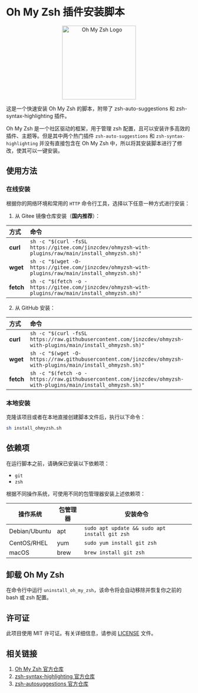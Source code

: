 # Oh My Zsh 插件安装脚本

<div align="center">
    <img src="https://ohmyz.sh/img/OMZLogo_BnW.png" alt="Oh My Zsh Logo" width="200" />
</div>

这是一个快速安装 Oh My Zsh 的脚本，附带了 zsh-auto-suggestions 和 zsh-syntax-highlighting 插件。

Oh My Zsh 是一个社区驱动的框架，用于管理 zsh 配置，且可以安装许多高效的插件、主题等。但是其中两个热门插件 `zsh-auto-suggestions` 和 `zsh-syntax-highlighting` 并没有直接包含在 Oh My Zsh 中，所以将其安装脚本进行了修改，使其可以一键安装。

## 使用方法

### 在线安装

根据你的网络环境和常用的 `HTTP` 命令行工具，选择以下任意一种方式进行安装：

1. 从 Gitee 镜像仓库安装（**国内推荐**）：

| 方式      | 命令                                                                                                |
| :-------- | :-------------------------------------------------------------------------------------------------- |
| **curl**  | `sh -c "$(curl -fsSL https://gitee.com/jinzcdev/ohmyzsh-with-plugins/raw/main/install_ohmyzsh.sh)"` |
| **wget**  | `sh -c "$(wget -O- https://gitee.com/jinzcdev/ohmyzsh-with-plugins/raw/main/install_ohmyzsh.sh)"`   |
| **fetch** | `sh -c "$(fetch -o - https://gitee.com/jinzcdev/ohmyzsh-with-plugins/raw/main/install_ohmyzsh.sh)"` |

2. 从 GitHub 安装：

| 方式      | 命令                                                                                                            |
| :-------- | :-------------------------------------------------------------------------------------------------------------- |
| **curl**  | `sh -c "$(curl -fsSL https://raw.githubusercontent.com/jinzcdev/ohmyzsh-with-plugins/main/install_ohmyzsh.sh)"` |
| **wget**  | `sh -c "$(wget -O- https://raw.githubusercontent.com/jinzcdev/ohmyzsh-with-plugins/main/install_ohmyzsh.sh)"`   |
| **fetch** | `sh -c "$(fetch -o - https://raw.githubusercontent.com/jinzcdev/ohmyzsh-with-plugins/main/install_ohmyzsh.sh)"` |

### 本地安装

克隆该项目或者在本地直接创建脚本文件后，执行以下命令：

```sh
sh install_ohmyzsh.sh
```

## 依赖项

在运行脚本之前，请确保已安装以下依赖项：

-   `git`
-   `zsh`

根据不同操作系统，可使用不同的包管理器安装上述依赖项：

| 操作系统      | 包管理器 | 安装命令                                      |
| ------------- | -------- | --------------------------------------------- |
| Debian/Ubuntu | apt      | `sudo apt update && sudo apt install git zsh` |
| CentOS/RHEL   | yum      | `sudo yum install git zsh`                    |
| macOS         | brew     | `brew install git zsh`                        |

## 卸载 Oh My Zsh

在命令行中运行 `uninstall_oh_my_zsh`，该命令将会自动移除并恢复你之前的 bash 或 zsh 配置。

## 许可证

此项目使用 MIT 许可证。有关详细信息，请参阅 [LICENSE](./LICENSE) 文件。

## 相关链接

1. [Oh My Zsh 官方仓库](https://github.com/ohmyzsh/ohmyzsh)
2. [zsh-syntax-highlighting 官方仓库](https://github.com/zsh-users/zsh-syntax-highlighting)
3. [zsh-autosuggestions 官方仓库](https://github.com/zsh-users/zsh-autosuggestions)
